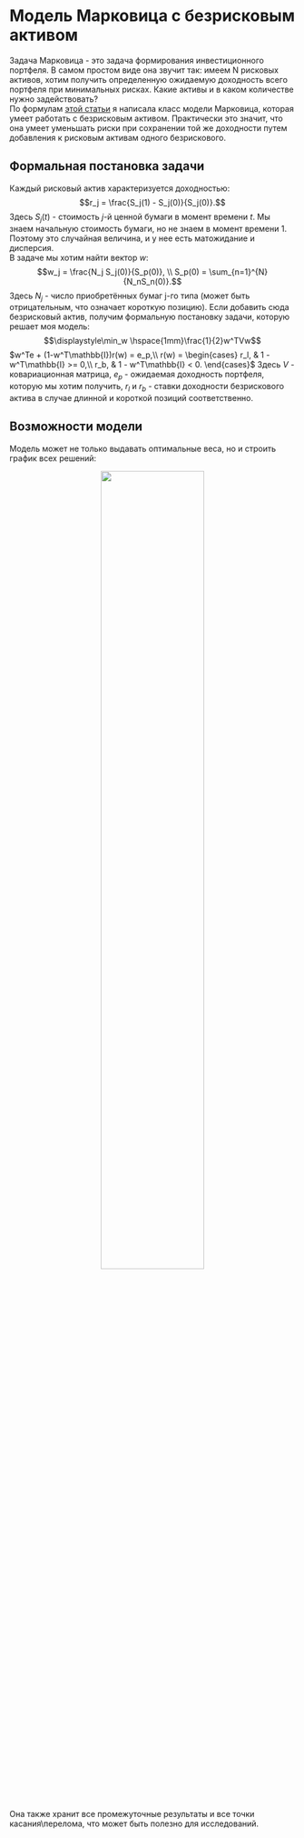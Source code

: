 # Модель Марковица с безрисковым активом
Задача Марковица - это задача формирования инвестиционного портфеля. В самом простом виде она звучит так: имеем N рисковых активов, хотим получить определенную ожидаемую доходность всего портфеля при минимальных рисках. Какие активы и в каком количестве нужно задействовать? \
По формулам [этой статьи](https://www.researchgate.net/publication/226896075_Portfolio_Selection_Theory_with_Different_Interest_Rates_for_Borrowing_and_Leading) я написала класс модели Марковица, которая умеет работать с безрисковым активом. Практически это значит, что она умеет уменьшать риски при сохранении той же доходности путем добавления к рисковым активам одного безрискового.
## Формальная постановка задачи
Каждый рисковый актив характеризуется доходностью:
$$r_j = \frac{S_j(1) - S_j(0)}{S_j(0)}.$$
Здесь $S_j(t)$ - стоимость $j$-й ценной бумаги в момент времени $t$. Мы знаем начальную стоимость бумаги, но не знаем в момент времени $1$. Поэтому это случайная величина, и у нее есть матожидание и дисперсия.\
В задаче мы хотим найти вектор $w$: 
$$w_j =  \frac{N_j S_j(0)}{S_p(0)}, \\ S_p(0) = \sum_{n=1}^{N}{N_nS_n(0)}.$$
Здесь $N_j$ - число приобретённых бумаг j-го типа (может быть отрицательным, что означает короткую позицию).
Если добавить сюда безрисковый актив, получим формальную постановку задачи, которую решает моя модель:
$$\displaystyle\min_w \hspace{1mm}\frac{1}{2}w^TVw$$
$w^Te + (1-w^T\mathbb{I})r(w) = e_p,\\ r(w) = \begin{cases} r_l, & 1 - w^T\mathbb{I} >= 0,\\ r_b, & 1 - w^T\mathbb{I} < 0. \end{cases}$
Здесь $V$ - ковариационная матрица, $e_p$ - ожидаемая доходность портфеля, которую мы хотим получить, $r_l$ и $r_b$ - ставки доходности безрискового актива в случае длинной и короткой позиций соответственно.
## Возможности модели
Модель может не только выдавать оптимальные веса, но и строить график всех решений:
<p align="center">
<img src="https://github.com/neirosetochka/Markowitz-model/assets/72963340/4aa5bbaf-bfce-4b06-8e9d-9c782cb993aa" width=60%> 
</p>
Она также хранит все промежуточные результаты и все точки касания\перелома, что может быть полезно для исследований.
